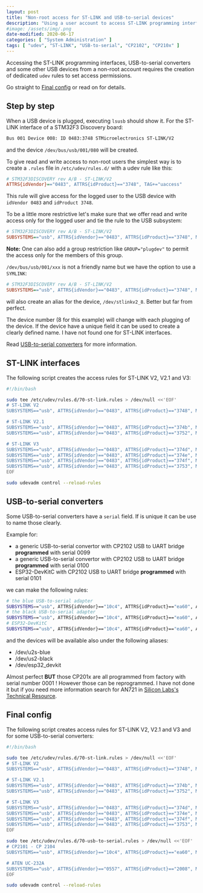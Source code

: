 ```yaml
---
layout: post
title: "Non-root access for ST-LINK and USB-to-serial devices"
description: "Using a user account to access ST-LINK programming interfaces, USB-to-serial converters and some other USB devices"
#image: /assets/img/.png
date-modified: 2020-06-17
categories: [ "System Administration" ]
tags: [ "udev", "ST-LINK", "USB-to-serial", "CP2102", "CP210x" ]
---
```


Accessing the ST-LINK programming interfaces, USB-to-serial converters and some other USB devices from a non-root account
requires the creation of dedicated `udev` rules to set access permissions.

Go straight to [Final config](#final-config) or read on for details.

## Step by step

When a USB device is plugged, executing `lsusb` should show it.
For the ST-LINK interface of a STM32F3 Discovery board:

```txt
Bus 001 Device 008: ID 0483:3748 STMicroelectronics ST-LINK/V2
```

and the device `/dev/bus/usb/001/080` will be created.

To give read and write access to non-root users the simplest way is to create a `.rules` file in `/etc/udev/rules.d/` 
with a udev rule like this:

```ini
# STM32F3DISCOVERY rev A/B - ST-LINK/V2
ATTRS{idVendor}=="0483", ATTRS{idProduct}=="3748", TAG+="uaccess"
```

This rule will give access for the logged user to the USB device with `idVendor 0483` and `idProduct 3748`.

To be a little more restrictive let's make sure that we offer read and write access only for the logged user
and tie the rule to the USB subsystem:

```ini
# STM32F3DISCOVERY rev A/B - ST-LINK/V2
SUBSYSTEMS=="usb", ATTRS{idVendor}=="0483", ATTRS{idProduct}=="3748", MODE="600", TAG+="uaccess"
```

**Note:** One can also add a group restriction like `GROUP="plugdev"` to permit the access only for the members of this group.

`/dev/bus/usb/001/xxx` is not a friendly name but we have the option to use a `SYMLINK`:

```ini
# STM32F3DISCOVERY rev A/B - ST-LINK/V2
SUBSYSTEMS=="usb", ATTRS{idVendor}=="0483", ATTRS{idProduct}=="3748", MODE="600", TAG+="uaccess", SYMLINK+="stlinkv2_%n"
```

will also create an alias for the device, `/dev/stlinkv2_8`. Better but far from perfect.

The device number (8 for this example) will change with each plugging of the device. If the device have a unique field
it can be used to create a clearly defined name. I have not found one for ST-LINK interfaces.

Read [USB-to-serial converters](#usb-to-serial-converters) for more information.

## ST-LINK interfaces

The following script creates the access rules for ST-LINK V2, V2.1 and V3:

```sh
#!/bin/bash

sudo tee /etc/udev/rules.d/70-st-link.rules > /dev/null <<'EOF'
# ST-LINK V2
SUBSYSTEMS=="usb", ATTRS{idVendor}=="0483", ATTRS{idProduct}=="3748", MODE="600", TAG+="uaccess", SYMLINK+="stlinkv2_%n"

# ST-LINK V2.1
SUBSYSTEMS=="usb", ATTRS{idVendor}=="0483", ATTRS{idProduct}=="374b", MODE="600", TAG+="uaccess", SYMLINK+="stlinkv2-1_%n"
SUBSYSTEMS=="usb", ATTRS{idVendor}=="0483", ATTRS{idProduct}=="3752", MODE="600", TAG+="uaccess", SYMLINK+="stlinkv2-1_%n"

# ST-LINK V3
SUBSYSTEMS=="usb", ATTRS{idVendor}=="0483", ATTRS{idProduct}=="374d", MODE="600", TAG+="uaccess", SYMLINK+="stlinkv3loader_%n"
SUBSYSTEMS=="usb", ATTRS{idVendor}=="0483", ATTRS{idProduct}=="374e", MODE="600", TAG+="uaccess", SYMLINK+="stlinkv3_%n"
SUBSYSTEMS=="usb", ATTRS{idVendor}=="0483", ATTRS{idProduct}=="374f", MODE="600", TAG+="uaccess", SYMLINK+="stlinkv3_%n"
SUBSYSTEMS=="usb", ATTRS{idVendor}=="0483", ATTRS{idProduct}=="3753", MODE="600", TAG+="uaccess", SYMLINK+="stlinkv3_%n"
EOF

sudo udevadm control --reload-rules
```

## USB-to-serial converters

Some USB-to-serial converters have a `serial` field. If is unique it can be use to name those clearly.

Example for:

- a generic USB-to-serial convertor with CP2102 USB to UART bridge **programmed** with serial 0099
- a generic USB-to-serial convertor with CP2102 USB to UART bridge **programmed** with serial 0100
- ESP32-DevKitC with CP2102 USB to UART bridge **programmed** with serial 0101

we can make the following rules:

```sh
# the blue USB-to-serial adapter
SUBSYSTEMS=="usb", ATTRS{idVendor}=="10c4", ATTRS{idProduct}=="ea60", ATTRS{serial}=="0099", MODE="600", TAG+="uaccess", SYMLINK+="u2s-blue"
# the black USB-to-serial adapter
SUBSYSTEMS=="usb", ATTRS{idVendor}=="10c4", ATTRS{idProduct}=="ea60", ATTRS{serial}=="0099", MODE="600", TAG+="uaccess", SYMLINK+="u2s-black"
# ESP32-DevKitC
SUBSYSTEMS=="usb", ATTRS{idVendor}=="10c4", ATTRS{idProduct}=="ea60", ATTRS{serial}=="0101", MODE="600", TAG+="uaccess", SYMLINK+="esp32-devkitc"
```

and the devices will be available also under the following aliases:

- /dev/u2s-blue
- /dev/us2-black
- /dev/esp32_devkit

Almost perfect **BUT** those CP201x are all programmed from factory with serial number 0001 ! However those can be reprogrammed.
I have not done it but if you need more information search for AN721 in [Silicon Labs's Technical Resource](https://www.silabs.com/support/resources.ct-application-notes.ct-example-code.p-interface).

## Final config

The following script creates access rules for ST-LINK V2, V2.1 and V3 and for some USB-to-serial converters:

```sh
#!/bin/bash

sudo tee /etc/udev/rules.d/70-st-link.rules > /dev/null <<'EOF'
# ST-LINK V2
SUBSYSTEMS=="usb", ATTRS{idVendor}=="0483", ATTRS{idProduct}=="3748", MODE="600", TAG+="uaccess", SYMLINK+="stlinkv2_%n"

# ST-LINK V2.1
SUBSYSTEMS=="usb", ATTRS{idVendor}=="0483", ATTRS{idProduct}=="374b", MODE="600", TAG+="uaccess", SYMLINK+="stlinkv2-1_%n"
SUBSYSTEMS=="usb", ATTRS{idVendor}=="0483", ATTRS{idProduct}=="3752", MODE="600", TAG+="uaccess", SYMLINK+="stlinkv2-1_%n"

# ST-LINK V3
SUBSYSTEMS=="usb", ATTRS{idVendor}=="0483", ATTRS{idProduct}=="374d", MODE="600", TAG+="uaccess", SYMLINK+="stlinkv3loader_%n"
SUBSYSTEMS=="usb", ATTRS{idVendor}=="0483", ATTRS{idProduct}=="374e", MODE="600", TAG+="uaccess", SYMLINK+="stlinkv3_%n"
SUBSYSTEMS=="usb", ATTRS{idVendor}=="0483", ATTRS{idProduct}=="374f", MODE="600", TAG+="uaccess", SYMLINK+="stlinkv3_%n"
SUBSYSTEMS=="usb", ATTRS{idVendor}=="0483", ATTRS{idProduct}=="3753", MODE="600", TAG+="uaccess", SYMLINK+="stlinkv3_%n"
EOF

sudo tee /etc/udev/rules.d/70-usb-to-serial.rules > /dev/null <<'EOF'
# CP2101 - CP 2104
SUBSYSTEMS=="usb", ATTRS{idVendor}=="10c4", ATTRS{idProduct}=="ea60", MODE="600", TAG+="uaccess", SYMLINK+="usb2ser_%n"

# ATEN UC-232A
SUBSYSTEMS=="usb", ATTRS{idVendor}=="0557", ATTRS{idProduct}=="2008", MODE="600", TAG+="uaccess", SYMLINK+="usb2ser_aten_%n"
EOF

sudo udevadm control --reload-rules
```
